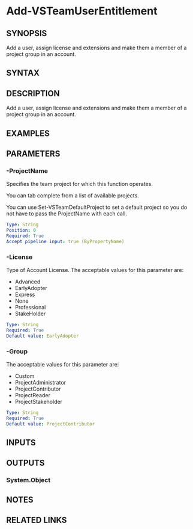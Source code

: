 


# Add-VSTeamUserEntitlement

## SYNOPSIS

Add a user, assign license and extensions and make them a member of a project group in an account.

## SYNTAX

## DESCRIPTION

Add a user, assign license and extensions and make them a member of a project group in an account.

## EXAMPLES

## PARAMETERS

### -ProjectName

Specifies the team project for which this function operates.

You can tab complete from a list of available projects.

You can use Set-VSTeamDefaultProject to set a default project so
you do not have to pass the ProjectName with each call.

```yaml
Type: String
Position: 0
Required: True
Accept pipeline input: true (ByPropertyName)
```

### -License

Type of Account License. The acceptable values for this parameter are:

- Advanced
- EarlyAdopter
- Express
- None
- Professional
- StakeHolder

```yaml
Type: String
Required: True
Default value: EarlyAdopter
```

### -Group

The acceptable values for this parameter are:

- Custom
- ProjectAdministrator
- ProjectContributor
- ProjectReader
- ProjectStakeholder

```yaml
Type: String
Required: True
Default value: ProjectContributor
```

## INPUTS

## OUTPUTS

### System.Object

## NOTES

## RELATED LINKS

